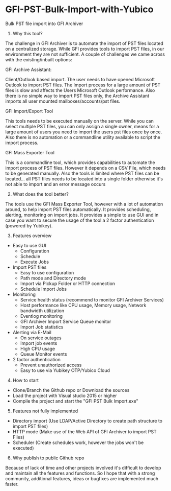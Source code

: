 # GFI-PST-Bulk-Import-with-Yubico

Bulk PST file import into GFI Archiver

1. Why this tool?

The challenge in GFI Archiver is to automate the import of PST files located on a centralized storage. While 
GFI provides tools to import PST files, in our environment they are not sufficient. A couple of challenges we 
came across with the existing/inbuilt options:

GFI Archive Assistant:

Client/Outlook based import. The user needs to have opened Microsoft Outlook to import PST files. The Import 
process for a large amount of PST files is slow and affects the Users Microsoft Outlook performance. Also there 
is no simple way to import PST files only, the Archive Assistant imports all user mounted mailboxes/accounts/pst files.

GFI Import/Export Tool

This tools needs to be executed manually on the server. While you can select multiple PST files, you can only 
assign a single owner, means for a large amount of users you need to import the users pst files once by once. 
Also there is no automation or a commandline utility available to script the import process.

GFI Mass Exporter Tool

This is a commandline tool, which provides capabilities to automate the import process of PST files. However it 
depends on a CSV File, which needs to be generated manually. Also the tools is limited where PST files can be located... 
all PST files needs to be located into a single folder otherwise it's not able to import and an error message occurs

2. What does the tool better?

The tools use the GFI Mass Exporter Tool, however with a lot of automation around, to help import PST files automatically. It provides
scheduling, alerting, monitoring on import jobs. It provides a simple to use GUI and in case you want to secure the usage of the tool a 
2 factor authentication (powered by Yubikey).

3. Features overview

- Easy to use GUI
  - Configuration
  - Schedule
  - Execute Jobs
- Import PST files
  - Easy to use configuration
  - Path mode and Directory mode
  - Import via Pickup Folder or HTTP connection
  - Schedule Import Jobs
- Monitoring
  - Service health status (recommend to monitor GFI Archiver Services)
  - Host performance like CPU usage, Memory usage, Network bandwidth utilization
  - Eventlog monitoring
  - GFI Archiver Import Service Queue monitor
  - Import Job statistics
- Alerting via E-Mail
  - On service outages
  - Import job events
  - High CPU usage
  - Queue Monitor events
- 2 factor authentication
  - Prevent unauthorized access
  - Easy to use via Yubikey OTP/Yubico Cloud

4. How to start

- Clone/Branch the Github repo or Download the sources
- Load the project with Visual studio 2015 or higher
- Compile the project and start the "GFI PST Bulk Import.exe"

5. Features not fully implemented

- Directory import (Use LDAP/Active Directory to create path structure to import PST files)
- HTTP mode (Make use of the Web API of GFI Archiver to import PST Files)
- Scheduler (Create schedules work, however the jobs won't be executed)

6. Why publish to public Github repo

Because of lack of time and other projects involved it's difficult to develop and maintain all the features 
and functions. So I hope that with a strong community, additional features, ideas or bugfixes are implemented much faster.

  



